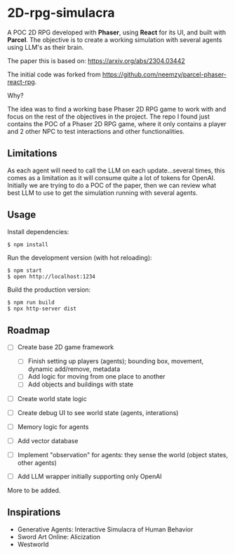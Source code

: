 # 2D-rpg-simulacra

A POC 2D RPG developed with **Phaser**, using **React** for its UI, and built with **Parcel**. The objective is to create a working simulation with several agents using LLM's as their brain.

The paper this is based on: https://arxiv.org/abs/2304.03442

The initial code was forked from https://github.com/neemzy/parcel-phaser-react-rpg. 

Why?

The idea was to find a working base Phaser 2D RPG game to work with and focus on the rest of the objectives in the project. The repo I found just contains the POC of a Phaser 2D RPG game, where it only contains a player and 2 other NPC to test interactions and other functionalities.

## Limitations

As each agent will need to call the LLM on each update...several times, this comes as a limitation as it will consume quite a lot of tokens for OpenAI. Initially we are trying to do a POC of the paper, then we can review what best LLM to use to get the simulation running with several agents.

## Usage

Install dependencies:

```sh
$ npm install
```

Run the development version (with hot reloading):

```
$ npm start
$ open http://localhost:1234
```

Build the production version:

```
$ npm run build
$ npx http-server dist
```

## Roadmap

- [ ] Create base 2D game framework
    - [ ] Finish setting up players (agents); bounding box, movement, dynamic add/remove, metadata
    - [ ] Add logic for moving from one place to another
    - [ ] Add objects and buildings with state
- [ ] Create world state logic
- [ ] Create debug UI to see world state (agents, interations)
- [ ] Memory logic for agents
- [ ] Add vector database
- [ ] Implement "observation" for agents: they sense the world (object states, other agents)
- [ ] Add LLM wrapper initially supporting only OpenAI


More to be added.

## Inspirations

- Generative Agents: Interactive Simulacra of Human Behavior
- Sword Art Online: Alicization
- Westworld

